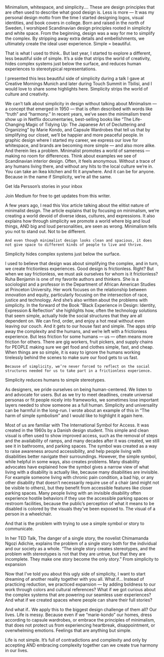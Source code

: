 Minimalism, whitespace, and simplicity…. These are design principles that are often used to describe what good design is. Less is more — It was my personal design motto from the time I started designing logos, visual identities, and book covers in college. Born and raised in the north of Sweden, I worshiped Scandinavian design principles rooted in simplicity and white space. From the beginning, design was a way for me to simplify the complex. By stripping away extra details and embellishments, we ultimately create the ideal user experience. Simple = beautiful.

That is what I used to think.. But last year, I started to explore a different, less beautiful side of simple. It’s a side that strips the world of creativity, hides complex systems just below the surface, and reduces human experiences to stereotypical representations.

I presented this less beautiful side of simplicity during a talk I gave at Creative Mornings Munich and later during Touch Summit in Tbilisi, and I would love to share some highlights here.
Simplicity strips the world of culture and creativity.

We can’t talk about simplicity in design without talking about Minimalism — a concept that emerged in 1950 — that is often described with words like “truth” and “harmony.” In recent years, we’ve seen the minimalism trend show up in Netflix documentaries, best-selling books like “The Life-Changing Magic of Tidying Up: The Japanese Art of Decluttering and Organizing” by Marie Kondo, and Capsule Wardrobes that tell us that by simplifying our closet, we’ll be happier and more peaceful people. In graphic design where I started my career, we express our love for whitespace, and brands are becoming more simple — and also more alike. And therein lies a problem. Minimalist promotes a world of sameness — making no room for differences. Think about examples we see of Scandinavian interior design. Often, it feels anonymous. Without a trace of any humans living there, and without any hits to the local culture we’re in. You can take an Ikea kitchen and fit it anywhere. And it can be for anyone. Because in the name if Simplicity, we’re all the same.

Get Ida Persson’s stories in your inbox

Join Medium for free to get updates from this writer.

A few years ago, I read this Vox article talking about the elitist nature of minimalist design. The article explains that by focusing on minimalism, we’re creating a world devoid of diverse ideas, cultures, and expressions. It also explains how through simplicity we promote a world where big and loud things, AND big and loud personalities, are seen as wrong. Minimalism tells you not to stand out. Not to be different.

    And even though minimalist design looks clean and spacious, it does not give space to different kinds of people to live and thrive.

Simplicity hides complex systems just below the surface.

I used to believe that design was about simplifying the complex, and in turn, we create frictionless experiences. Good design is frictionless. Right? But when we say frictionless, we must ask ourselves for whom is it frictionless? Ruha Benjamin is one of my favorite authors and thinkers. She is a sociologist and a professor in the Department of African American Studies at Princeton University. Her work focuses on the relationship between innovation and equity, particularly focusing on the intersection of race, justice and technology. And she’s also written about the problems with simplicity. In the forward of the Book “Black Experience in Design: Identity, Expression & Reflection” she highlights how, often the technology solutions that seem simple, actually hide the social structures that they are all dependent on. We can find, order, and enjoy a hot meal without even leaving our couch. And it gets to our house fast and simple. The apps strip away the complexity and the humans, and we’re left with a frictionless experience. But less friction for some humans — us — often means more friction for others. There are gig workers, fruit pickers, and supply chains for PEOPLE making sure we get food and clothes simple, fast, and cheap. When things are so simple, it is easy to ignore the humans working tirelessly behind the scenes to make sure our food gets to us fast.

    Because of simplicity, we’re never forced to reflect on the social structures needed for us to take part in a frictionless experience.

Simplicity reduces humans to simple stereotypes.

As designers, we pride ourselves on being human-centered. We listen to and advocate for users. But as we try to meet deadlines, create universal personas or fit people nicely into frameworks, we sometimes lose important layers needed to show someone as a full human. Simplicity and universality can be harmful in the long-run. I wrote about an example of this in “The harm of simple symbolism” and I would like to highlight it again here.

Most of us are familiar with The International Symbol for Access. It was created in the 1960s by a Danish design student. This simple and clean visual is often used to show improved access, such as the removal of steps and the availability of ramps, and many decades after it was created, we still see it in bathrooms, and parking spaces. The symbol was created as a way to raise awareness around accessibility, and help people living with disabilities better navigate their surroundings. However, the simple symbol, while helpful in some ways, also creates problems. Many disability advocates have explained how the symbol gives a narrow view of what living with a disability is actually like, because many disabilities are invisible. For example someone living with chronic pain condition, a bad hip, or any other disability that doesn’t necessarily require use of a chair (and might not be visible to others), but they benefit from accessible features like closer parking spaces. Many people living with an invisible disability often experience hostile behaviors if they use the accessible parking spaces or restroom facilities, because the public’s perception of what it means to be disabled is colored by the visuals they’ve been exposed to. The visual of a person in a wheelchair.

And that is the problem with trying to use a simple symbol or story to communicate.

In her TED Talk, The danger of a single story, the novelist Chimamanda Ngozi Adichie, explains the problem of a single story both for the individual and our society as a whole. “The single story creates stereotypes, and the problem with stereotypes is not that they are untrue, but that they are incomplete. They make one story become the only story.”
From simplicity to expansion

Now that I’ve told you about this ugly side of simplicity, I want to start dreaming of another reality together with you all. What if… Instead of practicing reduction, we practiced expansion — by adding boldness to our work through colors and cultural references? What if we got curious about the complex systems that are powering our seamless user experiences? And what if we created spaces where people can share their full stories?

And what if.. We apply this to the biggest design challenge of them all? Our lives. Life is messy. Because even if we “marie-kondo” our homes, dress according to capsule wardrobes, or embrace the principles of minimalism, that does not protect us from experiencing heartbreak, disappointment, or overwhelming emotions. Feelings that are anything but simple.

Life is not simple. It’s full of contradictions and complexity and only by accepting AND embracing complexity together can we create true harmony in our lives.